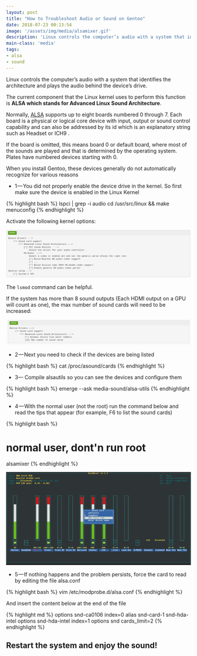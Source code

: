 ```yaml
---
layout: post
title: "How to Troubleshoot Audio or Sound on Gentoo"
date: 2018-07-23 00:13:54
image: '/assets/img/media/alsamixer.gif'
description: 'Linux controls the computer’s audio with a system that identifies the architecture and plays the audio behind the device’s drive.'
main-class: 'media'
tags:
- alsa
- sound
---
```


Linux controls the computer’s audio with a system that identifies the architecture and plays the audio behind the device’s drive.

The current component that the Linux kernel uses to perform this function is **ALSA which stands for Advanced Linux Sound Architecture**.

Normally, [ALSA](https://wiki.gentoo.org/wiki/ALSA) supports up to eight boards numbered 0 through 7. Each board is a physical or logical core device with input, output or sound control capability and can also be addressed by its id which is an explanatory string such as Headset or ICH9 .

If the board is omitted, this means board 0 or default board, where most of the sounds are played and that is determined by the operating system. Plates have numbered devices starting with 0.

When you install Gentoo, these devices generally do not automatically recognize for various reasons

- 1 — You did not properly enable the device drive in the kernel. So first make sure the device is enabled in the Linux Kernel

{% highlight bash %}
lspci | grep -i audio
cd /usr/src/linux && make menuconfig
{% endhighlight %}

Activate the following kernel options: 

![/assets/img/media/kernel-alsa.gif](/assets/img/media/kernel-alsa.gif "/assets/img/media/kernel-alsa.gif")

The `lsmod` command can be helpful.

If the system has more than 8 sound outputs (Each HDMI output on a GPU will count as one), the max number of sound cards will need to be increased:

![/assets/img/media/kernel-alsa-2.gif](/assets/img/media/kernel-alsa-2.gif "/assets/img/media/kernel-alsa-2.gif")


- 2 — Next you need to check if the devices are being listed

{% highlight bash %}
cat /proc/asound/cards
{% endhighlight %}

- 3— Compile alsautils so you can see the devices and configure them

{% highlight bash %}
emerge --ask media-sound/alsa-utils
{% endhighlight %}

- 4 — With the normal user (not the root) run the command below and read the tips that appear (for example, F6 to list the sound cards)

{% highlight bash %}
# normal user, dont'n run root
alsamixer
{% endhighlight %}

![/assets/img/media/alsamixer.gif](/assets/img/media/alsamixer.gif "/assets/img/media/alsamixer.gif")


- 5 — If nothing happens and the problem persists, force the card to read by editing the file alsa.conf

{% highlight bash %}
vim /etc/modprobe.d/alsa.conf
{% endhighlight %}

And insert the content below at the end of the file

{% highlight md %}
options snd-ca0106 index=0
alias snd-card-1 snd-hda-intel
options snd-hda-intel index=1
options snd cards_limit=2
{% endhighlight %}

## Restart the system and enjoy the sound!

